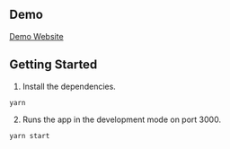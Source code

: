 ## Demo
[Demo Website](https://lennonx0904.github.io/xstate-practice/)

## Getting Started
1. Install the dependencies.
```
yarn
```

2. Runs the app in the development mode on port 3000.
```
yarn start
```
